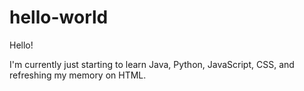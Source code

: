 # hello-world

Hello!

I'm currently just starting to learn Java, Python, JavaScript, CSS, and refreshing my memory on HTML.
